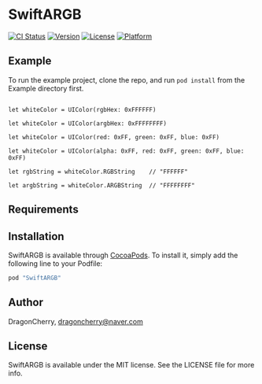 # SwiftARGB

[![CI Status](http://img.shields.io/travis/DragonCherry/SwiftARGB.svg?style=flat)](https://travis-ci.org/DragonCherry/SwiftARGB)
[![Version](https://img.shields.io/cocoapods/v/SwiftARGB.svg?style=flat)](http://cocoapods.org/pods/SwiftARGB)
[![License](https://img.shields.io/cocoapods/l/SwiftARGB.svg?style=flat)](http://cocoapods.org/pods/SwiftARGB)
[![Platform](https://img.shields.io/cocoapods/p/SwiftARGB.svg?style=flat)](http://cocoapods.org/pods/SwiftARGB)

## Example

To run the example project, clone the repo, and run `pod install` from the Example directory first.

```

let whiteColor = UIColor(rgbHex: 0xFFFFFF)

let whiteColor = UIColor(argbHex: 0xFFFFFFFF)

let whiteColor = UIColor(red: 0xFF, green: 0xFF, blue: 0xFF)

let whiteColor = UIColor(alpha: 0xFF, red: 0xFF, green: 0xFF, blue: 0xFF)

let rgbString = whiteColor.RGBString    // "FFFFFF"

let argbString = whiteColor.ARGBString  // "FFFFFFFF"

```

## Requirements

## Installation

SwiftARGB is available through [CocoaPods](http://cocoapods.org). To install
it, simply add the following line to your Podfile:

```ruby
pod "SwiftARGB"
```

## Author

DragonCherry, dragoncherry@naver.com

## License

SwiftARGB is available under the MIT license. See the LICENSE file for more info.
